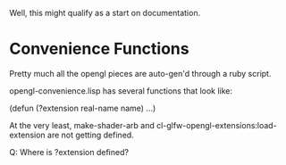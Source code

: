 Well, this might qualify as a start on documentation.

Convenience Functions
=====================

Pretty much all the opengl pieces are auto-gen'd through a ruby script.

opengl-convenience.lisp has several functions that look like:

(defun (?extension real-name name) ...)

At the very least, make-shader-arb and cl-glfw-opengl-extensions:load-extension
are not getting defined.

Q: Where is ?extension defined?


